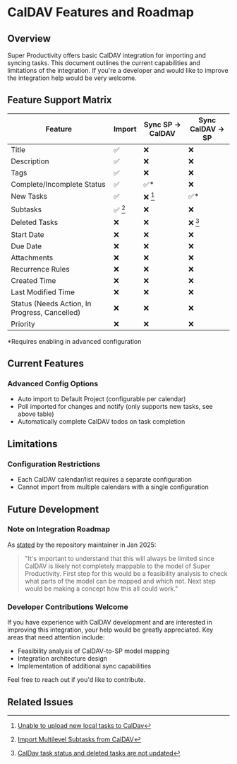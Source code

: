 # CalDAV Features and Roadmap

## Overview
Super Productivity offers basic CalDAV integration for importing and syncing tasks. This document outlines the current capabilities and limitations of the integration. If you're a developer and would like to improve the integration help would be very welcome.

## Feature Support Matrix

| Feature | Import | Sync SP → CalDAV | Sync CalDAV → SP |
|---------|---------|------------------|------------------|
| Title | ✅ | ❌ | ❌ |
| Description | ✅ | ❌ | ❌ |
| Tags | ✅ | ❌ | ❌ |
| Complete/Incomplete Status | ✅ | ✅* | ❌ |
| New Tasks | ✅ | ❌ [^3017] | ✅* |
| Subtasks | ✅ [^2876] | ❌ | ❌ |
| Deleted Tasks | ❌ | ❌ | ❌ [^2915]|
| Start Date | ❌ | ❌ | ❌ |
| Due Date | ❌ | ❌ | ❌ |
| Attachments | ❌ | ❌ | ❌ |
| Recurrence Rules | ❌ | ❌ | ❌ |
| Created Time | ❌ | ❌ | ❌ |
| Last Modified Time | ❌ | ❌ | ❌ |
| Status (Needs Action, In Progress, Cancelled) | ❌ | ❌ | ❌ |
| Priority | ❌ | ❌ | ❌ |

*Requires enabling in advanced configuration

## Current Features

### Advanced Config Options
- Auto import to Default Project (configurable per calendar)
- Poll imported for changes and notify (only supports new tasks, see above table)
- Automatically complete CalDAV todos on task completion

## Limitations

### Configuration Restrictions
- Each CalDAV calendar/list requires a separate configuration
- Cannot import from multiple calendars with a single configuration

## Future Development

### Note on Integration Roadmap
As [stated](https://github.com/johannesjo/super-productivity/issues/3017#issuecomment-2577469193) by the repository maintainer in Jan 2025:
> "It's important to understand that this will always be limited since CalDAV is likely not completely mappable to the model of Super Productivity. First step for this would be a feasibility analysis to check what parts of the model can be mapped and which not. Next step would be making a concept how this all could work."

### Developer Contributions Welcome
If you have experience with CalDAV development and are interested in improving this integration, your help would be greatly appreciated. Key areas that need attention include:

- Feasibility analysis of CalDAV-to-SP model mapping
- Integration architecture design
- Implementation of additional sync capabilities

Feel free to reach out if you'd like to contribute.

## Related Issues
[^2876]: [Import Multilevel Subtasks from CalDAV](https://github.com/johannesjo/super-productivity/issues/2876)
[^2915]: [CalDav task status and deleted tasks are not updated](https://github.com/johannesjo/super-productivity/issues/2915)
[^3017]: [Unable to upload new local tasks to CalDav](https://github.com/johannesjo/super-productivity/issues/3017)
